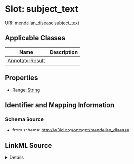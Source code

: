# Slot: subject_text

URI: [mendelian_disease:subject_text](http://w3id.org/ontogpt/mendelian_disease/subject_text)



<!-- no inheritance hierarchy -->




## Applicable Classes

| Name | Description |
| --- | --- |
[AnnotatorResult](AnnotatorResult.md) | 






## Properties

* Range: [String](String.md)







## Identifier and Mapping Information







### Schema Source


* from schema: http://w3id.org/ontogpt/mendelian_disease




## LinkML Source

<details>
```yaml
name: subject_text
from_schema: http://w3id.org/ontogpt/mendelian_disease
rank: 1000
alias: subject_text
owner: AnnotatorResult
domain_of:
- AnnotatorResult
range: string

```
</details>